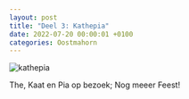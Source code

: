 ```yaml
---
layout: post
title: "Deel 3: Kathepia"
date: 2022-07-20 00:00:01 +0100
categories: Oostmahorn
---
```


![kathepia](../assets/kathepia.gif)  

The, Kaat en Pia op bezoek; Nog meeer Feest!